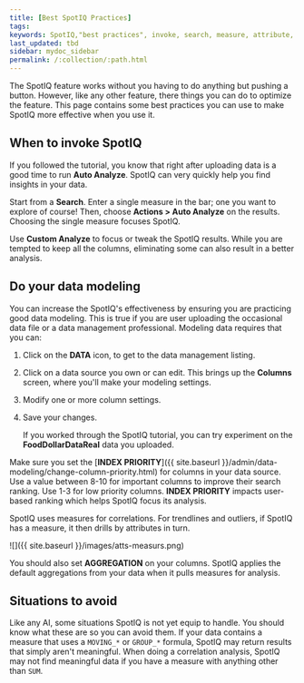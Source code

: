 ```yaml
---
title: [Best SpotIQ Practices]
tags:
keywords: SpotIQ,"best practices", invoke, search, measure, attribute, ranking
last_updated: tbd
sidebar: mydoc_sidebar
permalink: /:collection/:path.html
---
```

The SpotIQ feature works without you having to do anything but pushing a button.
However, like any other feature, there things you can do to optimize the
feature.  This page contains some best practices you can use to make SpotIQ more
effective when you use it.

## When to invoke SpotIQ

If you followed the tutorial, you know that right after uploading data is a good
time to run **Auto Analyze**. SpotIQ can very quickly help you find insights in
your data.

Start from a **Search**. Enter a single measure in the bar; one you want to
explore of course! Then, choose **Actions > Auto Analyze** on the results.
Choosing the single measure focuses SpotIQ.

Use **Custom Analyze** to focus or tweak the SpotIQ results. While you are
tempted to keep all the columns, eliminating some can also result in a better
analysis.  

## Do your data modeling

You can increase the SpotIQ's effectiveness by ensuring you are practicing good
data modeling. This is true if you are user uploading the occasional data file
or a data management professional. Modeling data requires that you can:

1. Click on the **DATA** icon, to get to the data management listing.
2. Click on a data source you own or can edit.
    This brings up the **Columns** screen, where you'll make your modeling settings.
3. Modify one or more column settings.
4. Save your changes.

    If you worked through the SpotIQ tutorial, you can try experiment on the
    **FoodDollarDataReal** data you uploaded.

Make sure you set the [**INDEX PRIORITY**]({{ site.baseurl }}/admin/data-modeling/change-column-priority.html) for columns in your data source. Use a value between 8-10 for important columns to improve
their search ranking. Use 1-3 for low priority columns. **INDEX PRIORITY** impacts user-based ranking which helps SpotIQ focus its analysis.

SpotIQ uses measures for correlations.  For trendlines and outliers, if SpotIQ has
a measure, it then drills by attributes in turn.  

![]({{ site.baseurl }}/images/atts-measurs.png)

You should also set **AGGREGATION** on your columns. SpotIQ applies the default
aggregations from your data when it pulls measures for analysis.

## Situations to avoid

Like any AI, some situations SpotIQ is not yet equip to handle. You should know
what these are so you can avoid them.  If your data contains a measure that uses
a `MOVING_*` or `GROUP_*` formula, SpotIQ may return results that simply aren't
meaningful. When doing a correlation analysis, SpotIQ may not find meaningful
data if you have a measure with anything other than `SUM`.
